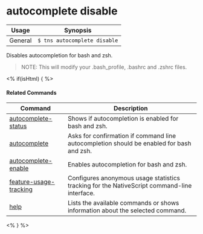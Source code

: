 autocomplete disable
==========

Usage | Synopsis
------|-------
General | `$ tns autocomplete disable`


Disables autocompletion for bash and zsh.

> NOTE: This will modify your .bash_profile, .bashrc and .zshrc files.

<% if(isHtml) { %> 

#### Related Commands

Command | Description
----------|----------
[autocomplete-status](autocomplete-status.html) | Shows if autocompletion is enabled for bash and zsh.
[autocomplete](autocomplete.html) | Asks for confirmation if command line autocompletion should be enabled for bash and zsh.
[autocomplete-enable](autocomplete-enable.html) | Enables autocompletion for bash and zsh.
[feature-usage-tracking](feature-usage-tracking.html) | Configures anonymous usage statistics tracking for the NativeScript command-line interface.
[help](help.html) | Lists the available commands or shows information about the selected command.
<% } %>